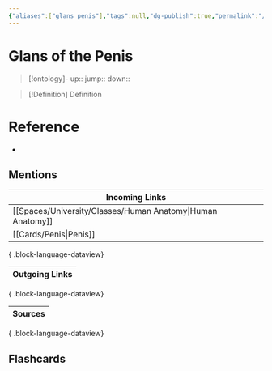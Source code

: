 ```yaml
---
{"aliases":["glans penis"],"tags":null,"dg-publish":true,"permalink":"/cards/glans-of-the-penis/","dgPassFrontmatter":true}
---
```


# Glans of the Penis

> [!ontology]-
> up:: 
> jump:: 
> down:: 

> [!Definition] Definition
> 

# Reference
- 

## Mentions

| Incoming Links                                                |
| ------------------------------------------------------------- |
| [[Spaces/University/Classes/Human Anatomy\|Human Anatomy]] |
| [[Cards/Penis\|Penis]]                                     |

{ .block-language-dataview}

| Outgoing Links |
| -------------- |

{ .block-language-dataview}

| Sources |
| ------- |

{ .block-language-dataview}

## Flashcards 
